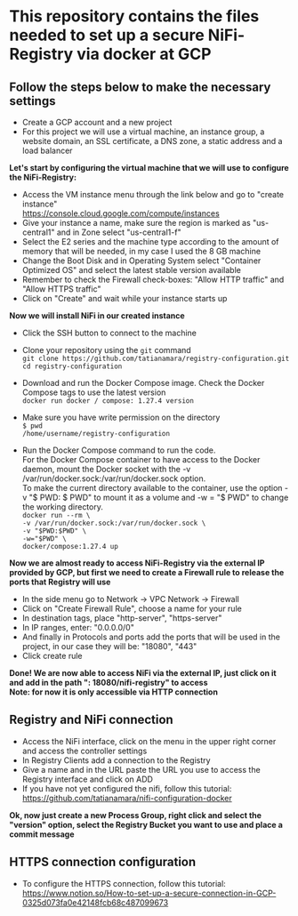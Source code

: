 # This repository contains the files needed to set up a secure NiFi-Registry via docker at GCP


## Follow the steps below to make the necessary settings

- Create a GCP account and a new project
- For this project we will use a virtual machine, an instance group, a website domain, an SSL certificate, a DNS zone, a static address and a load balancer

**Let's start by configuring the virtual machine that we will use to configure the NiFi-Registry:**  
- Access the VM instance menu through the link below and go to "create instance"  
https://console.cloud.google.com/compute/instances
- Give your instance a name, make sure the region is marked as "us-central1" and in Zone select "us-central1-f"
- Select the E2 series and the machine type according to the amount of memory that will be needed, in my case I used the 8 GB machine
- Change the Boot Disk and in Operating System select "Container Optimized OS" and select the latest stable version available
- Remember to check the Firewall check-boxes: "Allow HTTP traffic" and "Allow HTTPS traffic"
- Click on "Create" and wait while your instance starts up

**Now we will install NiFi in our created instance**
- Click the SSH button to connect to the machine
- Clone your repository using the ```git``` command  
```git clone https://github.com/tatianamara/registry-configuration.git```  
```cd registry-configuration```  


- Download and run the Docker Compose image. Check the Docker Compose tags to use the latest version  
```docker run docker / compose: 1.27.4 version```  
- Make sure you have write permission on the directory  
```$ pwd```  
```/home/username/registry-configuration```  
- Run the Docker Compose command to run the code.  
For the Docker Compose container to have access to the Docker daemon, mount the Docker socket with the -v /var/run/docker.sock:/var/run/docker.sock option.  
To make the current directory available to the container, use the option -v "$ PWD: $ PWD" to mount it as a volume and -w = "$ PWD" to change the working directory.  
```docker run --rm \```    
```-v /var/run/docker.sock:/var/run/docker.sock \```  
```-v "$PWD:$PWD" \```  
```-w="$PWD" \```  
```docker/compose:1.27.4 up```  

**Now we are almost ready to access NiFi-Registry via the external IP provided by GCP, but first we need to create a Firewall rule to release the ports that Registry will use**  
- In the side menu go to Network -> VPC Network -> Firewall
- Click on "Create Firewall Rule", choose a name for your rule
- In destination tags, place "http-server", "https-server"
- In IP ranges, enter: "0.0.0.0/0"
- And finally in Protocols and ports add the ports that will be used in the project, in our case they will be: "18080", "443"
- Click create rule

**Done! We are now able to access NiFi via the external IP, just click on it and add in the path ": 18080/nifi-registry" to access**  
**Note: for now it is only accessible via HTTP connection**

## Registry and NiFi connection
- Access the NiFi interface, click on the menu in the upper right corner and access the controller settings
- In Registry Clients add a connection to the Registry
- Give a name and in the URL paste the URL you use to access the Registry interface and click on ADD
- If you have not yet configured the nifi, follow this tutorial: https://github.com/tatianamara/nifi-configuration-docker

**Ok, now just create a new Process Group, right click and select the "version" option, select the Registry Bucket you want to use and place a commit message**  

## HTTPS connection configuration
- To configure the HTTPS connection, follow this tutorial: https://www.notion.so/How-to-set-up-a-secure-connection-in-GCP-0325d073fa0e42148fcb68c487099673

